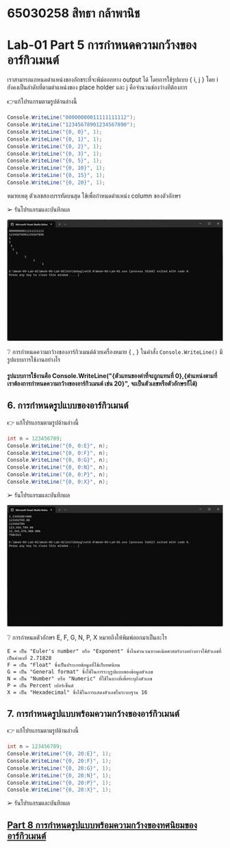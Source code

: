 # 65030258 สิทธา กล้าพานิช
# Lab-01 Part 5 การกำหนดความกว้างของอาร์กิวเมนต์

เราสามารถแกหนดตำแหน่งของอักขระที่จะพิม์ออกทาง output ได้ โดยการใช้รูปแบบ { i, j }
โดย i ยังคงเป็นลำดับที่ตามตำแหน่งของ place holder และ j คือจำนวนช่องว่างทีต้องการ

👉แก้โปรแกรมตามรูปด้านล่างนี้

```csharp
Console.WriteLine("00000000011111111112");
Console.WriteLine("12345678901234567890");
Console.WriteLine("{0, 0}", 1);
Console.WriteLine("{0, 1}", 1);
Console.WriteLine("{0, 2}", 1);
Console.WriteLine("{0, 3}", 1);
Console.WriteLine("{0, 5}", 1);
Console.WriteLine("{0, 10}", 1);
Console.WriteLine("{0, 15}", 1);
Console.WriteLine("{0, 20}", 1);
```

หมายเหตุ ตัวเลขสองบรรทัดบนสุด ใช้เพื่อกำหนดตำแหน่ง column ของตัวอักษร

➢ รันโปรแกรมและบันทึกผล

![](./LAB_Images/5.png)
 
❔ การกำหนดความกว้างของอาร์กิวเมนต์ด้วยเครื่องหมาย { , } ในคำสั่ง ``Console.WriteLine()`` มีรูปแบบการใช้งานอย่างไร

#### รูปแบบการใช้งานคือ Console.WriteLine("{ตัวแทนของค่าที่จะถูกแทนที่ 0},{ตำแหน่งตามที่เราต้องการกำหนดความกว้างของอาร์กิวเมนต์ เช่น 20}", จะเป็นตัวเลขหรือตัวอักษรก็ได้)

## 6. การกำหนดรูปแบบของอาร์กิวเมนต์

👉 แก้โปรแกรมตามรูปด้านล่างนี้

```csharp
int n = 123456789;
Console.WriteLine("{0, 0:E}", n);
Console.WriteLine("{0, 0:F}", n);
Console.WriteLine("{0, 0:G}", n);
Console.WriteLine("{0, 0:N}", n);
Console.WriteLine("{0, 0:P}", n);
Console.WriteLine("{0, 0:X}", n);
```

➢ รันโปรแกรมและบันทึกผล

![](./LAB_Images/6.png)

❔  การกำหนดตัวอักษร E, F, G, N, P, X หมายถึงให้พิมพ์ออกมาเป็นอะไร
```
E = เป็น "Euler's number" หรือ "Exponent" ซึ่งในคำนวณทางคณิตศาสตร์บางอย่างอาจใช้ตัวเลขที่เป็นค่าคงที่ 2.71828
F = เป็น "Float" ซึ่งเป็นประเภทข้อมูลที่ใช้เก็บทศนิยม
G = เป็น "General format" ซึ่งใช้ในการระบุรูปแบบของข้อมูลตัวเลข
N = เป็น "Number" หรือ "Numeric" ที่ใช้ในบางที่เพื่อระบุถึงตัวเลข
P = เป็น Percent เปอร์เซ็นต์
X = เป็น "Hexadecimal" ซึ่งใช้ในการแสดงตัวเลขในระบบฐาน 16
```
## 7. การกำหนดรูปแบบพร้อมความกว้างของอาร์กิวเมนต์

👉 แก้โปรแกรมตามรูปด้านล่างนี้

```csharp
int n = 123456789;
Console.WriteLine("{0, 20:E}", 1);
Console.WriteLine("{0, 20:F}", 1);
Console.WriteLine("{0, 20:G}", 1);
Console.WriteLine("{0, 20:N}", 1);
Console.WriteLine("{0, 20:P}", 1);
Console.WriteLine("{0, 20:X}", 1);
```

➢   รันโปรแกรมและบันทึกผล

 
## [Part 8  การกำหนดรูปแบบพร้อมความกว้างของทศนิยมของอาร์กิวเมนต์](./Lab-01-part-8.md)
